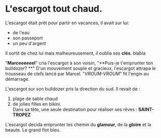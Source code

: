 # L'escargot tout chaud.

L'escargot était prêt pour partir en vacances, il avait sur lui:

- de l'eau
- son passeport
- un peu d'argent

Il sortit de chez lui mais malheureusement, il oublia ses __clés__.
blabla

"**Marceeeeeel**" cria l'escargot à son voisin, "**Puis-je t'emprunter ton bulldozer? **" 
D'un mouvement souple et gracieux, l'escargot attrapa le trousseau de clefs lancé par Marcel.
"*VROUM-VROUM*" fit l'engin au démarrage.

L'escargot sur son bulldozer pris la direction du sud. Il revait de :
1. plage de sable chaud
2. de jolies filles en bikini.  
Dans sa tête, une seule destination pour réaliser ses rêves : **SAINT-TROPEZ**

L'escargot decida emprunter les chemin du **glamour**, de la __gloire__ et la beaute.
Le grand flot bleu.
